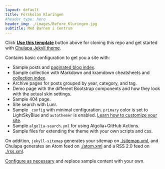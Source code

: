 ```yaml
---
layout: default
title: Förskolan Kluringen
#header_type: hero
header_img: ./images/Before_Kluringen.jpg
subtitle: Med Barnen i Centrum
---
```



Click [**Use this template**](https://github.com/dieghernan/chulapa-101/generate) button above for cloning this repo and get started with [Chulapa Jekyll theme](https://github.com/dieghernan/chulapa).

Contains basic configuration to get you a site with:

- Sample posts and [paginated blog index](./blog/).
- Sample collection with Markdown and kramdown cheatsheets and [collection index](./cheatsheets).
- Archive pages for posts grouped by year, category, and tag.
- Demo page with the different Bootstrap components and how they look with the actual skin settings.
- Sample 404 page.
- Site search with Lunr.
- Sample `_config` with minimal configuration. `primary` color is set to <span class="text-primary">LightSkyBlue</span> and `autothemer` is enabled. [Learn how to customize your site](https://dieghernan.github.io/chulapa/docs/03-theming).
- Sample `algolia-search.yml` for using Algolia+GitHub Actions.
- Sample files for extending the theme with your own scripts and css.

On addition, `jekyll-sitemap` generates your sitemap on [./sitemap.xml](./sitemap.xml), and Chulapa generates an Atom feed on [./atom.xml](./atom.xml) and a RSS 2.0 feed on [./rss.xml](./rss.xml).

[Configure as necessary](https://dieghernan.github.io/chulapa/docs/02-config) and replace sample content with your own.